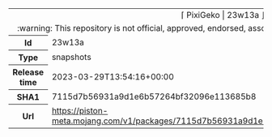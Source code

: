 <html><table>
<tr><td colspan="2" align="center"><img width="0" height="0"><br/>⌈ PixiGeko | 23w13a ⌋<br/><img width="0" height="0"></td></tr>
<tr><td colspan="2" align="center"><img width="0" height="0"><br/>
:warning: This repository is not official, approved, endorsed, associated or connected with Mojang :warning:
<br/><img width="0" height="0"></td></tr>
<tr><th>Id</th><td>23w13a</td></tr>
<tr><th>Type</th><td>snapshots</td></tr>
<tr><th>Release time</th><td>2023-03-29T13:54:16+00:00</td></tr>
<tr><th>SHA1</th><td>7115d7b56931a9d1e6b57264bf32096e113685b8</td></tr>
<tr><th>Url</th><td><a href="https://piston-meta.mojang.com/v1/packages/7115d7b56931a9d1e6b57264bf32096e113685b8/23w13a.json">https://piston-meta.mojang.com/v1/packages/7115d7b56931a9d1e6b57264bf32096e113685b8/23w13a.json</a></td></tr>